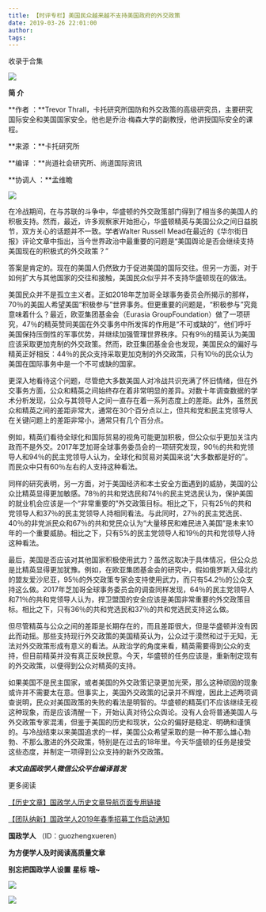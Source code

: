 ```yaml
---
title: 【时评专栏】美国民众越来越不支持美国政府的外交政策
date: 2019-03-26 22:01:00
author: 
tags: 
---
```



收录于合集

![](/images/3270/2.gif)

  

**简 介**

  

 **作者 ：**Trevor
Thrall，卡托研究所国防和外交政策的高级研究员，主要研究国际安全和美国国家安全。他也是乔治·梅森大学的副教授，他讲授国际安全的课程。

 **来源 ：**卡托研究所

 **编译 ：**尚道社会研究所、尚道国际资讯

 **协调人 ：**孟维瞻

![](/images/3270/3.png)

  

在冷战期间，在与苏联的斗争中，华盛顿的外交政策部门得到了相当多的美国人的积极支持。然而，最近，许多观察家开始担心，华盛顿精英与美国公众之间日益脱节，双方关心的话题并不一致。学者Walter
Russell Mead在最近的《华尔街日报》评论文章中指出，当今世界政治中最重要的问题是“美国舆论是否会继续支持美国现在的积极式的外交政策？”

答案是肯定的。现在的美国人仍然致力于促进美国的国际交往。但另一方面，对于如何扩大与其他国家的交往和接触，美国民众似乎并不支持华盛顿现在的做法。

美国民众并不是孤立主义者。正如2018年芝加哥全球事务委员会所揭示的那样，70％的美国人希望美国“积极参与”世界事务。但更重要的问题是，“积极参与”究竟意味着什么？最近，欧亚集团基金会（Eurasia
GroupFoundation）做了一项研究，47％的精英赞同美国在外交事务中所发挥的作用是“不可或缺的”，他们呼吁美国保持压倒性的军事优势，并继续加强管理世界秩序。只有9％的精英认为美国应该采取更加克制的外交政策。然而，欧亚集团基金会也发现，美国民众的偏好与精英正好相反：44％的民众支持采取更加克制的外交政策，只有10％的民众认为美国在国际事务中是一个不可或缺的国家。

更深入地看待这个问题，尽管绝大多数美国人对冷战共识充满了怀旧情绪，但在外交事务方面，公众和精英之间始终存在着非常明显的差异。对数十年调查数据的学术分析发现，公众与其领导人之间一直存在着一系列态度上的差距。此外，虽然民众和精英之间的差距非常大，通常在30个百分点以上，但共和党和民主党领导人在关键问题上的差距非常小，通常只有几个百分点。

例如，精英们看待全球化和国际贸易的视角可能更加积极，但公众似乎更加关注内政而不是外交。2017年芝加哥全球事务委员会的一项研究发现，90％的共和党领导人和94％的民主党领导人认为，全球化和贸易对美国来说“大多数都是好的”。而民众中只有60％左右的人支持这种看法。

同样的研究表明，另一方面，对于美国经济和本土安全方面遇到的威胁，美国的公众比精英显得更加敏感。78％的共和党选民和74％的民主党选民认为，保护美国的就业机会应该是一个“非常重要的”外交政策目标。相比之下，只有25％的共和党领导人和37％的民主党领导人持相同看法。与此同时，27％的民主党选民、40％的非党派民众和67％的共和党民众认为“大量移民和难民进入美国”是未来10年的一个重要威胁。相比之下，只有5%的民主党领导人和19％的共和党领导人持这种看法。

最后，美国是否应该对其他国家积极使用武力？虽然这取决于具体情况，但公众总是比精英显得更加犹豫。例如，在欧亚集团基金会的研究中，假如俄罗斯入侵北约的盟友爱沙尼亚，95％的外交政策专家会支持使用武力，而只有54.2％的公众支持这么做。2017年芝加哥全球事务委员会的调查同样发现，64％的民主党领导人和71％的共和党领导人认为，捍卫盟国的安全应该是美国非常重要的外交政策目标。相比之下，只有36％的共和党选民和37％的共和党选民支持这么做。

但尽管精英与公众之间的差距是长期存在的，而且差距很大，但是华盛顿并没有因此而动摇。那些支持现行外交政策的美国精英认为，公众过于漠然和过于无知，无法对外交政策形成有意义的看法。从政治学的角度来看，精英需要得到公众的支持，但目前精英并没有真正反映民意。今天，华盛顿的任务应该是，重新制定现有的外交政策，以便得到公众对精英的支持。

如果美国不是民主国家，或者美国的外交政策记录更加光荣，那么这种顽固的现象或许并不需要太在意。但事实上，美国外交政策的记录并不辉煌，因此上述两项调查说明，民众对美国政策的失败的看法是明智的。华盛顿的精英们不应该继续无视这种现象，而是应该清醒一下，开始认真对待公众舆论。没有人会将普通美国人与外交政策专家混淆，但鉴于美国的历史和现状，公众的偏好是稳定、明确和谨慎的。与冷战结束以来美国追求的一样，美国公众希望采取的是一种不那么雄心勃勃、不那么激进的外交政策，特别是在过去的18年里。今天华盛顿的任务是接受这些态度，并制定一项得到公众支持的新外交政策。

  

***本文由国政学人微信公众平台编译首发***  

  

  

更多阅读

[【历史文章】国政学人历史文章导航页面专用链接](http://mp.weixin.qq.com/s?__biz=MzI3MTYzMzE5Mw==&mid=2247487647&idx=4&sn=713bf729dca089516e8f304f88955380&chksm=eb3f8ed9dc4807cf89f3e211dd726289dd92edc62a6a8e19953bf2b366bbeffb59d285e95119&scene=21#wechat_redirect)  

[【团队纳新】国政学人2019年春季招募工作启动通知](http://mp.weixin.qq.com/s?__biz=MzI3MTYzMzE5Mw==&mid=2247488529&idx=1&sn=4d7a223b6bbfccdb000d0846d8be30e8&chksm=eb3f8a57dc480341c8a6ed4339b6d215c73b98cacfdba087fa5b5eddc1b2337dfd0549522576&scene=21#wechat_redirect)  

  

 **国政学人** （ID：guozhengxueren)

  

 **为方便学人及时阅读高质量文章**

 **别忘把国政学人设置** **星标** **哦~**

![](/images/3270/4.gif)

![](/images/3270/5.gif)

